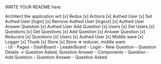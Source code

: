 WRITE YOUR README here 

Architect the application wrt
    [x] Redux
        [x] Actions 
            [x] Authed User
                [x] Set Authed User [login]
                [x] Remove Authed User [logout]
                [x] Authed User Answer Question 
                [x] Authed User Add Question
            [x] Users 
                [x] Get Users
            [x] Questions 
                [x] Get Questions
                [x] Add Question 
                [x] Answer Question 
        [x] Reducers 
            [x] Questions
            [x] Users 
            [x] Authed User
        [x] Middle ware
            [x] Logger 
            [x] Thunk
        [x] Store 
            [x] Store => reducer, middle ware  
    - UI 
        - Pages 
            - DashBoard
            - LeaderBoard 
            - Login 
            - New Question 
            - Question Details -> Question Asked, Question Answer
        - Components 
            - Question 
            - Add Question 
            - Question Answer 
            - Question Asked 
      

  
